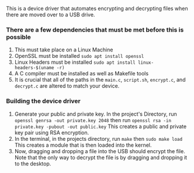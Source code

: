 This is a device driver that automates encrypting and decrypting files when there are moved over to a USB drive.

<h3> There are a few dependencies that must be met before this is possible </h3>

1. This must take place on a Linux Machine
3. OpenSSL must be installed  ```sudo apt install openssl```
4. Linux Headers must be installed ```sudo apt install linux-headers-$(uname -r)```
5. A C compiler must be installed as well as Makefile tools
6. It is crucial that all of the paths in the ```main.c```, ```script.sh```, ```encrypt.c```, and ```decrypt.c``` are altered to match your device.

<h3> Building the device driver </h3>

1. Generate your public and private key. In the project's Directory, run ```openssl genrsa -out private.key 2048``` then run ```openssl rsa -in private.key -pubout -out public.key``` This creates a public and private key pair using RSA encryption.
2. In the terminal, in the projects directory, run ```make``` then ```sudo make load``` This creates a module that is then loaded into the kernel. 
3. Now, dragging and dropping a file into the USB should encrypt the file. Note that the only way to decrypt the file is by dragging and dropping it to the desktop.
   








